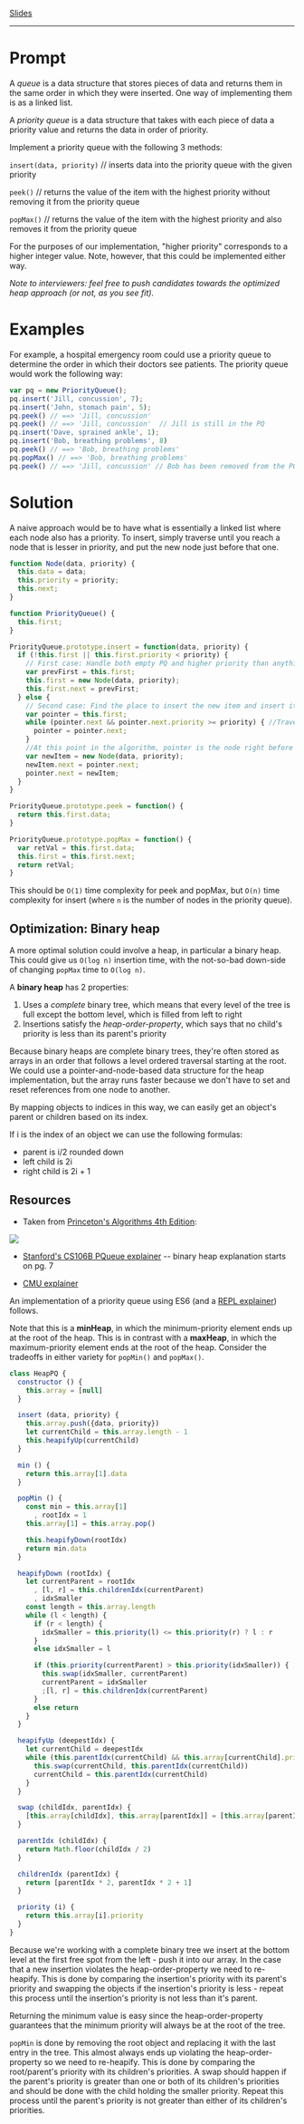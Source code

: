 [Slides](http://slides.com/gtelljohann/reacto-priority-queue/#/)

---

# Prompt

A *queue* is a data structure that stores pieces of data and returns them in the same order in which they were inserted.  One way of implementing them is as a linked list.

A *priority queue* is a data structure that takes with each piece of data a priority value and returns the data in order of priority.

Implement a priority queue with the following 3 methods:

`insert(data, priority)` // inserts data into the priority queue with the given priority

`peek()` // returns the value of the item with the highest priority without removing it from the priority queue

`popMax()` // returns the value of the item with the highest priority and also removes it from the priority queue

For the purposes of our implementation, "higher priority" corresponds to a higher integer value. Note, however, that this could be implemented either way.

*Note to interviewers: feel free to push candidates towards the optimized heap approach (or not, as you see fit).*

# Examples

For example, a hospital emergency room could use a priority queue to determine the order in which their doctors see patients.  The priority queue would work the following way:

```javascript
var pq = new PriorityQueue();
pq.insert('Jill, concussion', 7);
pq.insert('John, stomach pain', 5);
pq.peek() // ==> 'Jill, concussion'
pq.peek() // ==> 'Jill, concussion'  // Jill is still in the PQ
pq.insert('Dave, sprained ankle', 1);
pq.insert('Bob, breathing problems', 8)
pq.peek() // ==> 'Bob, breathing problems'
pq.popMax() // ==> 'Bob, breathing problems'
pq.peek() // ==> 'Jill, concussion' // Bob has been removed from the PQ
```

# Solution

A naive approach would be to have what is essentially a linked list where each node also has a priority. To insert, simply traverse until you reach a node that is lesser in priority, and put the new node just before that one.

```javascript
function Node(data, priority) {
  this.data = data;
  this.priority = priority;
  this.next;
}

function PriorityQueue() {
  this.first;
}

PriorityQueue.prototype.insert = function(data, priority) {
  if (!this.first || this.first.priority < priority) {
    // First case: Handle both empty PQ and higher priority than anything in the queue. The new Node becomes the new first.
    var prevFirst = this.first;
    this.first = new Node(data, priority);
    this.first.next = prevFirst;
  } else {
    // Second case: Find the place to insert the new item and insert it.
    var pointer = this.first;
    while (pointer.next && pointer.next.priority >= priority) { //Traverse the queue until it finds a node with priority < search priority.
      pointer = pointer.next;
    }
    //At this point in the algorithm, pointer is the node right before the position where you're meant to insert a new item. Accomplish this by pointing the next of your new Node to pointer's next, and then pointing pointer's next to the new Node.
    var newItem = new Node(data, priority);
    newItem.next = pointer.next;
    pointer.next = newItem;
  }
}

PriorityQueue.prototype.peek = function() {
  return this.first.data;
}

PriorityQueue.prototype.popMax = function() {
  var retVal = this.first.data;
  this.first = this.first.next;
  return retVal;
}
```

This should be `O(1)` time complexity for peek and popMax, but `O(n)` time complexity for insert (where `n` is the number of nodes in the priority queue).

## Optimization: Binary heap

A more optimal solution could involve a heap, in particular a binary heap. This could give us `O(log n)` insertion time, with the not-so-bad down-side of changing `popMax` time to `O(log n)`.

A **binary heap** has 2 properties:

1. Uses a *complete* binary tree, which means that every level of the tree is full except the bottom level, which is filled from left to right
2. Insertions satisfy the *heap-order-property*, which says that no child's priority is less than its parent's priority

Because binary heaps are complete binary trees, they're often stored as arrays in an order that follows a level ordered traversal starting at the root. We could use a pointer-and-node-based data structure for the heap implementation, but the array runs faster because we don't have to set and reset references from one node to another.

By mapping objects to indices in this way, we can easily get an object's parent or children based on its index.

If i is the index of an object we can use the following formulas:
- parent is i/2 rounded down
- left child is 2i
- right child is 2i + 1

## Resources

- Taken from [Princeton's Algorithms 4th Edition](http://algs4.cs.princeton.edu/24pq/):

![](http://algs4.cs.princeton.edu/24pq/images/heap-representations.png)

- [Stanford's CS106B PQueue explainer](http://web.stanford.edu/class/archive/cs/cs106b/cs106b.1174/handouts/190%20Assignment%205.pdf) -- binary heap explanation starts on pg. 7

- [CMU explainer](https://www.cs.cmu.edu/~adamchik/15-121/lectures/Binary%20Heaps/heaps.html)

An implementation of a priority queue using ES6 (and a [REPL explainer](https://repl.it/JrH7/3)) follows.

Note that this is a **minHeap**, in which the minimum-priority element ends up at the root of the heap. This is in contrast with a **maxHeap**, in which the maximum-priority element ends at the root of the heap. Consider the tradeoffs in either variety for `popMin()` and `popMax()`.

```javascript
class HeapPQ {
  constructor () {
    this.array = [null]
  }

  insert (data, priority) {
    this.array.push({data, priority})
    let currentChild = this.array.length - 1
    this.heapifyUp(currentChild)
  }

  min () {
    return this.array[1].data
  }

  popMin () {
    const min = this.array[1]
      , rootIdx = 1
    this.array[1] = this.array.pop()

    this.heapifyDown(rootIdx)
    return min.data
  }

  heapifyDown (rootIdx) {
    let currentParent = rootIdx
      , [l, r] = this.childrenIdx(currentParent)
      , idxSmaller
    const length = this.array.length
    while (l < length) {
      if (r < length) {
        idxSmaller = this.priority(l) <= this.priority(r) ? l : r
      }
      else idxSmaller = l

      if (this.priority(currentParent) > this.priority(idxSmaller)) {
        this.swap(idxSmaller, currentParent)
        currentParent = idxSmaller
        ;[l, r] = this.childrenIdx(currentParent)
      }
      else return
    }
  }

  heapifyUp (deepestIdx) {
    let currentChild = deepestIdx
    while (this.parentIdx(currentChild) && this.array[currentChild].priority < this.array[this.parentIdx(currentChild)].priority) {
      this.swap(currentChild, this.parentIdx(currentChild))
      currentChild = this.parentIdx(currentChild)
    }
  }

  swap (childIdx, parentIdx) {
    [this.array[childIdx], this.array[parentIdx]] = [this.array[parentIdx], this.array[childIdx]]
  }

  parentIdx (childIdx) {
    return Math.floor(childIdx / 2)
  }

  childrenIdx (parentIdx) {
    return [parentIdx * 2, parentIdx * 2 + 1]
  }

  priority (i) {
    return this.array[i].priority
  }
}
```

Because we're working with a complete binary tree we insert at the bottom level at the first free spot from the left - push it into our array. In the case that a new insertion violates the heap-order-property we need to re-heapify. This is done by comparing the insertion's priority with its parent's priority and swapping the objects if the insertion's priority is less - repeat this process until the insertion's priority is not less than it's parent.

Returning the minimum value is easy since the heap-order-property guarantees that the minimum priority will always be at the root of the tree.

`popMin` is done by removing the root object and replacing it with the last entry in the tree. This almost always ends up violating the heap-order-property so we need to re-heapify. This is done by comparing the root/parent's priority with its children's priorities. A swap should happen if the parent's priority is greater than one or both of its children's priorities and should be done with the child holding the smaller priority. Repeat this process until the parent's priority is not greater than either of its children's priorities.
